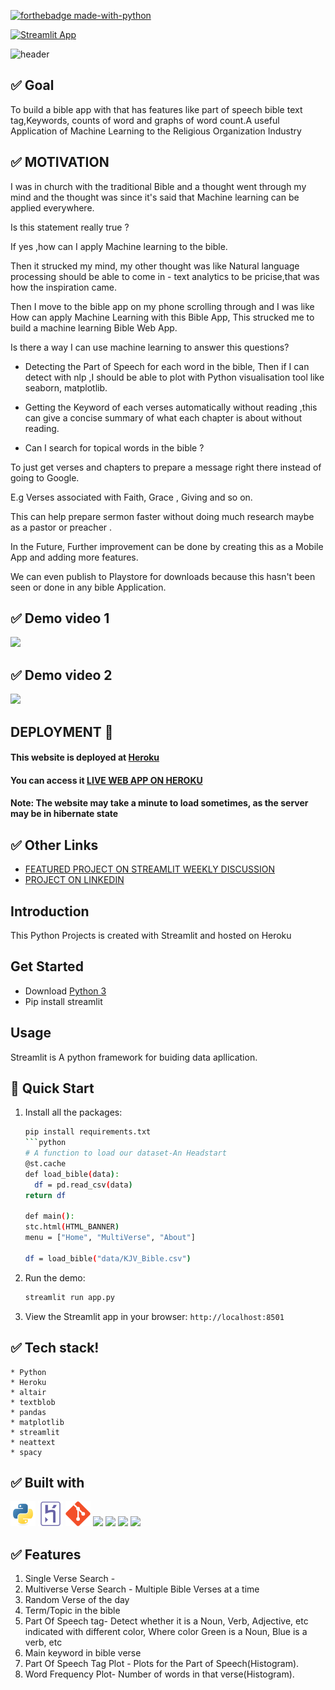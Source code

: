 
[![forthebadge made-with-python](http://ForTheBadge.com/images/badges/made-with-python.svg)](https://www.python.org/)

[![Streamlit App](https://static.streamlit.io/badges/streamlit_badge_black_white.svg)](https://share.streamlit.io/gift-ojeabulu/streamlit-bible-app/main/app.py)


![header](https://capsule-render.vercel.app/api?type=wave&color=gradient&height=300&section=header&text=Bible-Text%20Analysis&fontSize=90)

## ✅ Goal
To build a bible app with that has features like part of speech bible text tag,Keywords, counts of word and graphs of word count.A useful Application of Machine Learning to the Religious Organization Industry



## ✅ MOTIVATION
I was in church with the traditional Bible and a thought went through my mind  and the thought was since it's said that Machine learning can be applied everywhere. 

Is this statement really true ?

If yes ,how can I apply Machine learning to the bible. 

Then it strucked my mind, my other thought was like Natural language processing should be able to come in  - text analytics to be pricise,that was how the inspiration came. 

Then I move to the bible app on my phone scrolling through and I was like How can apply Machine Learning with this Bible App, This strucked me to build a machine learning Bible Web App.

Is there a way I can use machine learning to answer this questions?

* Detecting the Part of Speech for each word in the bible, Then if I can detect with nlp ,I should be able to plot with Python visualisation tool like seaborn, matplotlib.

* Getting the Keyword of each verses automatically without reading ,this can give a concise summary of what each chapter is about without reading.

* Can I search for topical words in the bible ?

To just get verses and chapters to prepare a message right there instead of going to Google.

E.g Verses associated with Faith, Grace , Giving and so on. 

This can help prepare sermon faster without doing much research maybe as a pastor or preacher . 

In the Future, Further improvement can be done by creating this as a Mobile App and adding more features.

We can even publish to Playstore for downloads because this hasn't been seen or done in any bible Application. 





## ✅  Demo video 1
![](https://github.com/Gift-Ojeabulu/BibleText-Analysis/blob/main/1st_Bibleapp.gif)


## ✅  Demo video 2
![](https://github.com/Gift-Ojeabulu/BibleText-Analysis/blob/main/app%20%C2%B7%20Streamlit12.gif)

## DEPLOYMENT 🚀

#### This website is deployed at [Heroku](https://www.heroku.com/)
#### You can access it [LIVE WEB APP ON HEROKU](https://bibleapp-analysis.herokuapp.com/)
#### Note: The website may take a minute to load sometimes, as the server may be in hibernate state


## ✅ Other Links
* [FEATURED PROJECT ON STREAMLIT WEEKLY DISCUSSION](https://www.linkedin.com/posts/gift-ojabu_streamlit-nlp-machinelearningsolutions-activity-6769922510034083840-zHUL) 
* [PROJECT ON LINKEDIN](https://www.linkedin.com/posts/gift-ojabu_webappdevelopment-pythonprogramming-streamlit-activity-6764841612100046849-0Ok3)

  







## Introduction

This Python Projects is created with Streamlit and hosted on Heroku 
## Get Started

- Download [Python 3](https://python.org/downloads)
- Pip install streamlit

## Usage

Streamlit is A python framework for buiding data apllication.









## 🚀 Quick Start

1. Install all the packages:
    ```bash
    pip install requirements.txt
    ```python
    # A function to load our dataset-An Headstart
   @st.cache
   def load_bible(data):
      df = pd.read_csv(data)
    return df
    
    def main():
    stc.html(HTML_BANNER)
    menu = ["Home", "MultiVerse", "About"]

    df = load_bible("data/KJV_Bible.csv")
      ```    
2.  Run the demo:
    ```bash
    streamlit run app.py
    ```
3.  View the Streamlit app in your browser: `http://localhost:8501`









## ✅ Tech stack!
    * Python
    * Heroku
    * altair
    * textblob
    * pandas
    * matplotlib
    * streamlit
    * neattext
    * spacy
    
   
    

## ✅  Built with
    
<code><img height="40" src="https://raw.githubusercontent.com/devicons/devicon/master/icons/python/python-original.svg" title="python"></code>
<code><img height="40" src="https://raw.githubusercontent.com/devicons/devicon/master/icons/heroku/heroku-original.svg" title="heroku"></code>
<code><img height="40" src="https://raw.githubusercontent.com/devicons/devicon/master/icons/git/git-original.svg" title="git"></code>
<code><img height="30" src="https://raw.githubusercontent.com/numpy/numpy/7e7f4adab814b223f7f917369a72757cd28b10cb/branding/icons/numpylogo.svg"></code>
<code><img height="30" src="https://raw.githubusercontent.com/pandas-dev/pandas/761bceb77d44aa63b71dda43ca46e8fd4b9d7422/web/pandas/static/img/pandas.svg"></code>
<code><img height="30" src="https://matplotlib.org/_static/logo2.svg"></code>
<code><img height="30" src="https://upload.wikimedia.org/wikipedia/commons/thumb/0/05/Scikit_learn_logo_small.svg/1280px-Scikit_learn_logo_small.svg.png"></code>



## ✅ Features
1. Single Verse Search -
2. Multiverse Verse Search - Multiple Bible Verses at a time
3. Random Verse of the day
4. Term/Topic in the bible
5. Part Of Speech tag- Detect whether it is a Noun, Verb, Adjective, etc
indicated with different color, Where color Green is a Noun, Blue is a verb, etc
6. Main keyword in bible verse
7. Part Of Speech Tag Plot - Plots for the Part of Speech(Histogram).
8. Word Frequency Plot- Number of words in that verse(Histogram).
